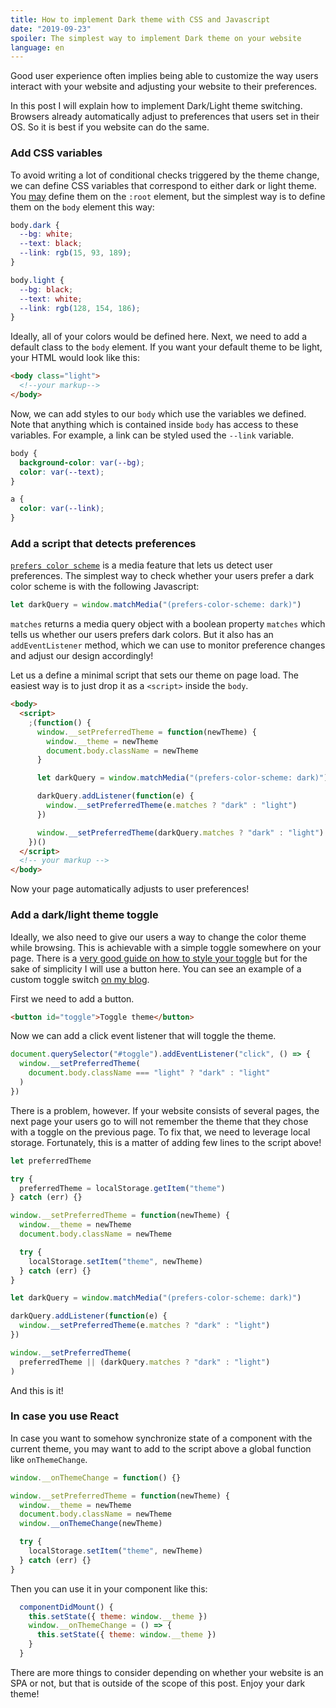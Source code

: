 ```yaml
---
title: How to implement Dark theme with CSS and Javascript
date: "2019-09-23"
spoiler: The simplest way to implement Dark theme on your website
language: en
---
```


Good user experience often implies being able to customize the way users interact with your website and adjusting your website to their preferences.

In this post I will explain how to implement Dark/Light theme switching. Browsers already automatically adjust to preferences that users set in their OS. So it is best if you website can do the same.

### Add CSS variables

To avoid writing a lot of conditional checks triggered by the theme change, we can define CSS variables that correspond to either dark or light theme. You [may](https://dev.to/ananyaneogi/create-a-dark-light-mode-switch-with-css-variables-34l8) define them on the `:root` element, but the simplest way is to define them on the `body` element this way:

```css
body.dark {
  --bg: white;
  --text: black;
  --link: rgb(15, 93, 189);
}

body.light {
  --bg: black;
  --text: white;
  --link: rgb(128, 154, 186);
}
```

Ideally, all of your colors would be defined here. Next, we need to add a default class to the `body` element. If you want your default theme to be light, your HTML would look like this:

```html
<body class="light">
  <!--your markup-->
</body>
```

Now, we can add styles to our `body` which use the variables we defined. Note that anything which is contained inside `body` has access to these variables. For example, a link can be styled used the `--link` variable.

```css
body {
  background-color: var(--bg);
  color: var(--text);
}

a {
  color: var(--link);
}
```

### Add a script that detects preferences

[`prefers color scheme`](https://developer.mozilla.org/en-US/docs/Web/CSS/@media/prefers-color-scheme) is a media feature that lets us detect user preferences. The simplest way to check whether your users prefer a dark color scheme is with the following Javascript:

```javascript
let darkQuery = window.matchMedia("(prefers-color-scheme: dark)")
```

`matches` returns a media query object with a boolean property `matches` which tells us whether our users prefers dark colors. But it also has an `addEventListener` method, which we can use to monitor preference changes and adjust our design accordingly!

Let us a define a minimal script that sets our theme on page load. The easiest way is to just drop it as a `<script>` inside the `body`.

```html
<body>
  <script>
    ;(function() {
      window.__setPreferredTheme = function(newTheme) {
        window.__theme = newTheme
        document.body.className = newTheme
      }

      let darkQuery = window.matchMedia("(prefers-color-scheme: dark)")

      darkQuery.addListener(function(e) {
        window.__setPreferredTheme(e.matches ? "dark" : "light")
      })

      window.__setPreferredTheme(darkQuery.matches ? "dark" : "light")
    })()
  </script>
  <!-- your markup -->
</body>
```

Now your page automatically adjusts to user preferences!

### Add a dark/light theme toggle

Ideally, we also need to give our users a way to change the color theme while browsing. This is achievable with a simple toggle somewhere on your page. There is a [very good guide on how to style your toggle](https://www.w3schools.com/howto/howto_css_switch.asp) but for the sake of simplicity I will use a button here. You can see an example of a custom toggle switch [on my blog](https://phantasiai.dev/).

First we need to add a button.

```html
<button id="toggle">Toggle theme</button>
```

Now we can add a click event listener that will toggle the theme.

```javascript
document.querySelector("#toggle").addEventListener("click", () => {
  window.__setPreferredTheme(
    document.body.className === "light" ? "dark" : "light"
  )
})
```

There is a problem, however. If your website consists of several pages, the next page your users go to will not remember the theme that they chose with a toggle on the previous page. To fix that, we need to leverage local storage. Fortunately, this is a matter of adding few lines to the script above!

```javascript
let preferredTheme

try {
  preferredTheme = localStorage.getItem("theme")
} catch (err) {}

window.__setPreferredTheme = function(newTheme) {
  window.__theme = newTheme
  document.body.className = newTheme

  try {
    localStorage.setItem("theme", newTheme)
  } catch (err) {}
}

let darkQuery = window.matchMedia("(prefers-color-scheme: dark)")

darkQuery.addListener(function(e) {
  window.__setPreferredTheme(e.matches ? "dark" : "light")
})

window.__setPreferredTheme(
  preferredTheme || (darkQuery.matches ? "dark" : "light")
)
```

And this is it!

### In case you use React

In case you want to somehow synchronize state of a component with the current theme, you may want to add to the script above a global function like `onThemeChange`.

```javascript
window.__onThemeChange = function() {}

window.__setPreferredTheme = function(newTheme) {
  window.__theme = newTheme
  document.body.className = newTheme
  window.__onThemeChange(newTheme)

  try {
    localStorage.setItem("theme", newTheme)
  } catch (err) {}
}
```

Then you can use it in your component like this:

```javascript
  componentDidMount() {
    this.setState({ theme: window.__theme })
    window.__onThemeChange = () => {
      this.setState({ theme: window.__theme })
    }
  }
```

There are more things to consider depending on whether your website is an SPA or not, but that is outside of the scope of this post. Enjoy your dark theme!
